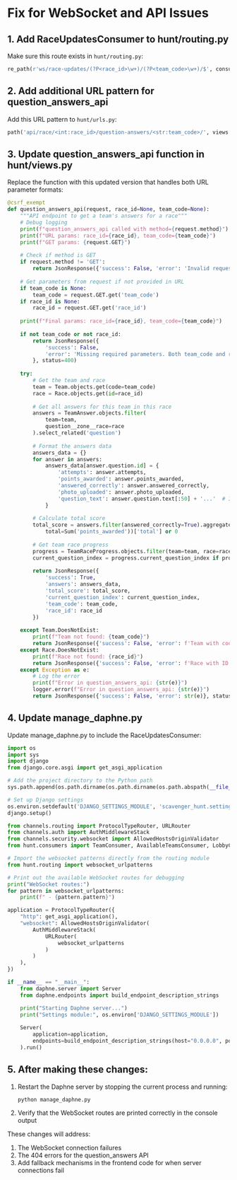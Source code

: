 # Fix for WebSocket and API Issues

## 1. Add RaceUpdatesConsumer to hunt/routing.py

Make sure this route exists in `hunt/routing.py`:

```python
re_path(r'ws/race-updates/(?P<race_id>\w+)/(?P<team_code>\w+)/$', consumers.RaceUpdatesConsumer.as_asgi()),
```

## 2. Add additional URL pattern for question_answers_api

Add this URL pattern to `hunt/urls.py`:

```python
path('api/race/<int:race_id>/question-answers/<str:team_code>/', views.question_answers_api, name='question_answers_specific'),
```

## 3. Update question_answers_api function in hunt/views.py

Replace the function with this updated version that handles both URL parameter formats:

```python
@csrf_exempt
def question_answers_api(request, race_id=None, team_code=None):
    """API endpoint to get a team's answers for a race"""
    # Debug logging
    print(f"question_answers_api called with method={request.method}")
    print(f"URL params: race_id={race_id}, team_code={team_code}")
    print(f"GET params: {request.GET}")
    
    # Check if method is GET
    if request.method != 'GET':
        return JsonResponse({'success': False, 'error': 'Invalid request method'}, status=405)
    
    # Get parameters from request if not provided in URL
    if team_code is None:
        team_code = request.GET.get('team_code')
    if race_id is None:
        race_id = request.GET.get('race_id')
    
    print(f"Final params: race_id={race_id}, team_code={team_code}")
    
    if not team_code or not race_id:
        return JsonResponse({
            'success': False, 
            'error': 'Missing required parameters. Both team_code and race_id are required.'
        }, status=400)
    
    try:
        # Get the team and race
        team = Team.objects.get(code=team_code)
        race = Race.objects.get(id=race_id)
        
        # Get all answers for this team in this race
        answers = TeamAnswer.objects.filter(
            team=team,
            question__zone__race=race
        ).select_related('question')
        
        # Format the answers data
        answers_data = {}
        for answer in answers:
            answers_data[answer.question.id] = {
                'attempts': answer.attempts,
                'points_awarded': answer.points_awarded,
                'answered_correctly': answer.answered_correctly,
                'photo_uploaded': answer.photo_uploaded,
                'question_text': answer.question.text[:50] + '...'  # Include a snippet for debugging
            }
        
        # Calculate total score
        total_score = answers.filter(answered_correctly=True).aggregate(
            total=Sum('points_awarded'))['total'] or 0
        
        # Get team race progress
        progress = TeamRaceProgress.objects.filter(team=team, race=race).first()
        current_question_index = progress.current_question_index if progress else 0
        
        return JsonResponse({
            'success': True,
            'answers': answers_data,
            'total_score': total_score,
            'current_question_index': current_question_index,
            'team_code': team_code,
            'race_id': race_id
        })
        
    except Team.DoesNotExist:
        print(f"Team not found: {team_code}")
        return JsonResponse({'success': False, 'error': f'Team with code {team_code} not found'}, status=404)
    except Race.DoesNotExist:
        print(f"Race not found: {race_id}")
        return JsonResponse({'success': False, 'error': f'Race with ID {race_id} not found'}, status=404)
    except Exception as e:
        # Log the error
        print(f"Error in question_answers_api: {str(e)}")
        logger.error(f"Error in question_answers_api: {str(e)}")
        return JsonResponse({'success': False, 'error': str(e)}, status=500)
```

## 4. Update manage_daphne.py

Update manage_daphne.py to include the RaceUpdatesConsumer:

```python
import os
import sys
import django
from django.core.asgi import get_asgi_application

# Add the project directory to the Python path
sys.path.append(os.path.dirname(os.path.dirname(os.path.abspath(__file__))))

# Set up Django settings
os.environ.setdefault('DJANGO_SETTINGS_MODULE', 'scavenger_hunt.settings')
django.setup()

from channels.routing import ProtocolTypeRouter, URLRouter
from channels.auth import AuthMiddlewareStack
from channels.security.websocket import AllowedHostsOriginValidator
from hunt.consumers import TeamConsumer, AvailableTeamsConsumer, LobbyConsumer, RaceConsumer, LeaderboardConsumer, RaceUpdatesConsumer

# Import the websocket patterns directly from the routing module
from hunt.routing import websocket_urlpatterns

# Print out the available WebSocket routes for debugging
print("WebSocket routes:")
for pattern in websocket_urlpatterns:
    print(f" - {pattern.pattern}")

application = ProtocolTypeRouter({
    "http": get_asgi_application(),
    "websocket": AllowedHostsOriginValidator(
        AuthMiddlewareStack(
            URLRouter(
                websocket_urlpatterns
            )
        )
    ),
})

if __name__ == "__main__":
    from daphne.server import Server
    from daphne.endpoints import build_endpoint_description_strings

    print("Starting Daphne server...")
    print("Settings module:", os.environ['DJANGO_SETTINGS_MODULE'])
    
    Server(
        application=application,
        endpoints=build_endpoint_description_strings(host="0.0.0.0", port=8000),
    ).run()
```

## 5. After making these changes:

1. Restart the Daphne server by stopping the current process and running:
   ```
   python manage_daphne.py
   ```

2. Verify that the WebSocket routes are printed correctly in the console output

These changes will address:
1. The WebSocket connection failures
2. The 404 errors for the question_answers API
3. Add fallback mechanisms in the frontend code for when server connections fail 